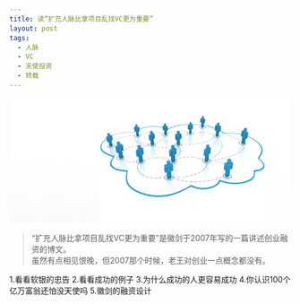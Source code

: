 ```yaml
---
title: 读“扩充人脉比拿项目乱找VC更为重要” 
layout: post
tags:
  - 人脉 
  - VC
  - 天使投资
  - 转载
---
```


![](/media/images/201401/relationship.png)
> “扩充人脉比拿项目乱找VC更为重要”是徽剑于2007年写的一篇讲述创业融资的博文。  
> 虽然有点相见恨晚，但2007那个时候，老王对创业一点概念都没有。

1.看看软银的忠告
2.看看成功的例子
3.为什么成功的人更容易成功
4.你认识100个亿万富翁还怕没天使吗
5.徽剑的融资设计

